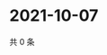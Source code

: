 # 2021-10-07

共 0 条

<!-- BEGIN WEIBO -->
<!-- 最后更新时间 Thu Oct 07 2021 14:00:37 GMT+0800 (China Standard Time) -->

<!-- END WEIBO -->
